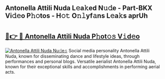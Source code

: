 ## Antonella Attili Nuda L𝚎a𝚔ed N𝚞𝚍e - Part-BKX Vi𝚍𝚎o P𝚑𝚘tos - H𝚘𝚝 O𝚗𝚕yf𝚊ns L𝚎a𝚔s aprUh

# <h2><a href="http://kf9kdm.oniu.top/?m=Antonella+Attili+Nuda">🔗👉 🔴 Antonella Attili Nuda P𝚑ot𝚘𝚜 V𝚒d𝚎o</a></h2>

[![Antonella Attili Nuda Nu𝚍e𝚜](https://i.imgur.com/0qMVB7G.gif)](http://kf9kdm.oniu.top/?m=Antonella+Attili+Nuda)
Social media personality Antonella Attili Nuda, known for disseminating dance and lifestyle ideas, through performances and personal blogs. Versatile aerialist Antonella Attili Nuda, known for their exceptional skills and accomplishments in performing aerial acts.  

